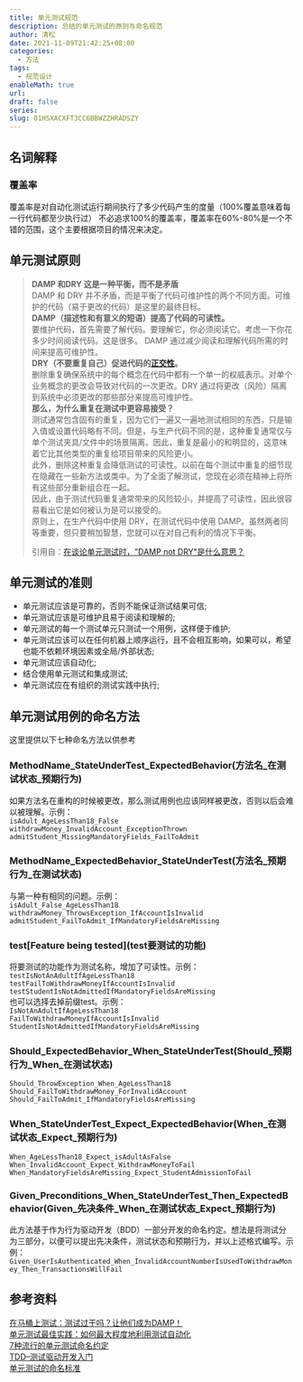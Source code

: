 ```yaml
---
title: 单元测试规范
description: 总结的单元测试的原则与命名规范
author: 清松
date: 2021-11-09T21:42:25+08:00
categories:
  - 方法
tags:
  - 规范设计
enableMath: true
url: 
draft: false
series: 
slug: 01HSXACXFT3CC6BBWZZHRADSZY
---
```

## 名词解释
### 覆盖率
覆盖率是对自动化测试运行期间执行了多少代码产生的度量（100%覆盖意味着每一行代码都至少执行过）
不必追求100%的覆盖率，覆盖率在60%-80%是一个不错的范围，这个主要根据项目的情况来决定。  

## 单元测试原则
> **DAMP 和DRY 这是一种平衡，而不是矛盾**  
> DAMP 和 DRY
> 并不矛盾，而是平衡了代码可维护性的两个不同方面。可维护的代码（易于更改的代码）是这里的最终目标。  
> **DAMP（描述性和有意义的短语）提高了代码的可读性。**  
> 要维护代码，首先需要了解代码。要理解它，你必须阅读它。考虑一下你花多少时间阅读代码。这是很多。
> DAMP 通过减少阅读和理解代码所需的时间来提高可维护性。  
> **DRY（不要重复自己）促进代码的[正交性](https://www.artima.com/articles/orthogonality-and-the-dry-principle)。**  
> 删除重复确保系统中的每个概念在代码中都有一个单一的权威表示。对单个业务概念的更改会导致对代码的一次更改。DRY
> 通过将更改（风险）隔离到系统中必须更改的那些部分来提高可维护性。  
> **那么，为什么重复在测试中更容易接受？**  
> 测试通常包含固有的重复，因为它们一遍又一遍地测试相同的东西，只是输入值或设置代码略有不同。但是，与生产代码不同的是，这种重复通常仅与单个测试夹具/文件中的场景隔离。因此，重复是最小的和明显的，这意味着它比其他类型的重复给项目带来的风险更小。  
> 此外，删除这种重复会降低测试的可读性。以前在每个测试中重复的细节现在隐藏在一些新方法或类中。为了全面了解测试，您现在必须在精神上将所有这些部分重新组合在一起。  
> 因此，由于测试代码重复通常带来的风险较小，并提高了可读性，因此很容易看出它是如何被认为是可以接受的。  
> 原则上，在生产代码中使用 DRY，在测试代码中使用
> DAMP。虽然两者同等重要，但只要稍加智慧，您就可以在对自己有利的情况下平衡。
>   
> 引用自：[在谈论单元测试时，"DAMP not DRY"是什么意思？](https://stackoverflow.com/questions/6453235/what-does-damp-not-dry-mean-when-talking-about-unit-tests)  

## 单元测试的准则
 - 单元测试应该是可靠的，否则不能保证测试结果可信;  
 - 单元测试应该是可维护且易于阅读和理解的;  
 - 单元测试的每一个测试单元只测试一个用例，这样便于维护;  
 - 单元测试应该可以在任何机器上顺序运行，且不会相互影响，如果可以，希望也能不依赖环境因素或全局/外部状态;  
 - 单元测试应该自动化;  
 - 结合使用单元测试和集成测试;  
 - 单元测试应在有组织的测试实践中执行;  

## 单元测试用例的命名方法
这里提供以下七种命名方法以供参考  

### MethodName_StateUnderTest_ExpectedBehavior(方法名_在测试状态_预期行为)
如果方法名在重构的时候被更改，那么测试用例也应该同样被更改，否则以后会难以被理解。示例：  
`isAdult_AgeLessThan18_False`  
`withdrawMoney_InvalidAccount_ExceptionThrown`  
`admitStudent_MissingMandatoryFields_FailToAdmit`  

### MethodName_ExpectedBehavior_StateUnderTest(方法名_预期行为_在测试状态)
与第一种有相同的问题。示例：  
`isAdult_False_AgeLessThan18`  
`withdrawMoney_ThrowsException_IfAccountIsInvalid`  
`admitStudent_FailToAdmit_IfMandatoryFieldsAreMissing`  

### test\[Feature being tested\](test要测试的功能)
将要测试的功能作为测试名称，增加了可读性。示例：  
`testIsNotAnAdultIfAgeLessThan18`  
`testFailToWithdrawMoneyIfAccountIsInvalid`  
`testStudentIsNotAdmittedIfMandatoryFieldsAreMissing`  
也可以选择去掉前缀test。示例：  
`IsNotAnAdultIfAgeLessThan18`  
`FailToWithdrawMoneyIfAccountIsInvalid`  
`StudentIsNotAdmittedIfMandatoryFieldsAreMissing`  

### Should_ExpectedBehavior_When_StateUnderTest(Should_预期行为_When_在测试状态)
`Should_ThrowException_When_AgeLessThan18`  
`Should_FailToWithdrawMoney_ForInvalidAccount`  
`Should_FailToAdmit_IfMandatoryFieldsAreMissing`  

### When_StateUnderTest_Expect_ExpectedBehavior(When_在测试状态_Expect_预期行为)
`When_AgeLessThan18_Expect_isAdultAsFalse`  
`When_InvalidAccount_Expect_WithdrawMoneyToFail`  
`When_MandatoryFieldsAreMissing_Expect_StudentAdmissionToFail`  

### Given_Preconditions_When_StateUnderTest_Then_ExpectedBehavior(Given_先决条件_When_在测试状态_Expect_预期行为)
此方法基于作为行为驱动开发（BDD）一部分开发的命名约定。想法是将测试分为三部分，以便可以提出先决条件，测试状态和预期行为，并以上述格式编写。示例：  
`Given_UserIsAuthenticated_When_InvalidAccountNumberIsUsedToWithdrawMoney_Then_TransactionsWillFail`  

## 参考资料
[在马桶上测试：测试过干吗？让他们成为DAMP！](https://testing.googleblog.com/)   
[单元测试最佳实践：如何最大程度地利用测试自动化](https://dzone.com/articles/unit-testing-best-practices-how-to-get-the-most-ou)    
[7种流行的单元测试命名约定](https://dzone.com/articles/7-popular-unit-test-naming)    
[TDD–测试驱动开发入门](http://cantgrokwontgrok.blogspot.com/2008/09/tdd-getting-started-with-test-driven.html)    
[单元测试的命名标准](https://osherove.com/blog/2005/4/3/naming-standards-for-unit-tests.html)    
